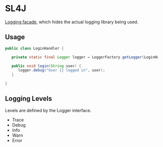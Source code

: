 # SL4J

[Logging facade](https://www.slf4j.org/), which hides the actual logging library being used.

## Usage

```java
public class LoginHandler {

   private static final Logger logger = LoggerFactory.getLogger(LoginHandler.class);

   public void login(String user) {
      logger.debug("User {} logged in", user);
   }

}
```

## Logging Levels

Levels are defined by the Logger interface.

* Trace
* Debug
* Info
* Warn
* Error

